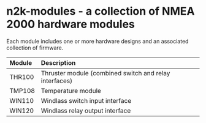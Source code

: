 # n2k-modules - a collection of NMEA 2000 hardware modules

Each module includes one or more hardware designs and an associated
collection of firmware.

| Module | Description |
|:-------|:-------------------------------------------------------|
| THR100 | Thruster module (combined switch and relay interfaces) |
| TMP108 | Temperature module |
| WIN110 | Windlass switch input interface |
| WIN120 | Windlass relay output interface |

